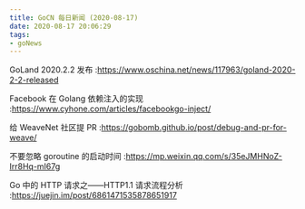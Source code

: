 ```yaml
---
title: GoCN 每日新闻 (2020-08-17)
date: 2020-08-17 20:06:29
tags:
- goNews
---
```

GoLand 2020.2.2 发布 :https://www.oschina.net/news/117963/goland-2020-2-2-released

Facebook 在 Golang 依赖注入的实现 :https://www.cyhone.com/articles/facebookgo-inject/

给 WeaveNet 社区提 PR :https://gobomb.github.io/post/debug-and-pr-for-weave/

不要忽略 goroutine 的启动时间 :https://mp.weixin.qq.com/s/35eJMHNoZ-Irr8Hq-mI67g

Go 中的 HTTP 请求之——HTTP1.1 请求流程分析 :https://juejin.im/post/6861471535878651917


